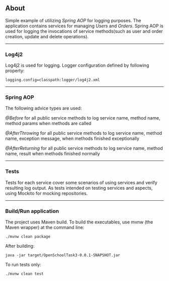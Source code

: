 ## About
Simple example of utilizing *Spring AOP* for logging purposes.
The application contains services for managing *Users* and *Orders*.
Spring AOP is used for logging the invocations of service methods(such as user and order creation, update and delete operations).

---
### Log4j2
Log4j2 is used for logging. Logger configuration defined by following property:
```
logging.config=classpath:logger/log4j2.xml
```

---

### Spring AOP
The following advice types are used:

*@Before* for all public service methods to log service name, method name, method params when methods are called

*@AfterThrowing* for all public service methods to log service name, method name, exception message, when methods finished exceptionally

*@AfterReturning* for all public service methods to log service name, method name, result when methods finished normally

---
### Tests
Tests for each service cover some scenarios of using services and verify resulting log output.
As tests intended on testing services and aspects, using Mockito for mocking repositories.

---
### Build/Run application
The project uses Maven build.
To build the executables, use mvnw (the Maven wrapper) at the command line:
```
./mvnw clean package
```
After building:
```
java -jar target/OpenSchoolTask3-0.0.1-SNAPSHOT.jar
```
To run tests only:
```
./mvnw clean test
```